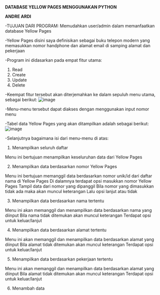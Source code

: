 **DATABASE YELLOW PAGES MENGGUNAKAN PYTHON**

**ANDRE ARDI**

-TUJUAN DARI PROGRAM: Memudahkan user/admin dalam memanfaatkan database Yellow Pages 

-Yellow Pages disini saya definisikan sebagai buku telepon modern yang memasukkan nomor handphone dan alamat email di samping alamat dan pekerjaan

-Program ini didasarkan pada empat fitur utama:
1. Read
2. Create
3. Update
4. Delete

-Keempat fitur tersebut akan diterjemahkan ke dalam sepuluh menu utama, sebagai berikut:
![image](https://github.com/mevader/Capstone-Modul-1-Andre-Ardi/assets/160390827/c2d09e63-55fa-4fdf-91f6-066b8ec68dd7)

-Menu-menu tersebut dapat diakses dengan menggunakan input nomor menu

-Tabel data Yellow Pages yang akan ditampilkan adalah sebagai berikut:
![image](https://github.com/mevader/Capstone-Modul-1-Andre-Ardi/assets/160390827/51dee82c-c2de-4d50-9484-68892a48f968)

-Selanjutnya bagaimana isi dari menu-menu di atas:

1. Menampilkan seluruh daftar

Menu ini bertujuan menampilkan keseluruhan data dari Yellow Pages
   
2. Menampilkan data berdasarkan nomor Yellow Pages

Menu ini bertujuan memanggil data berdasarkan nomor unik/id dari daftar nama di Yellow Pages
Di dalamnya terdapat opsi masukkan nomor Yellow Pages
Tampil data dari nomor yang dipanggil
Bila nomor yang dimasukkan tidak ada maka akan muncul keterangan
Lalu opsi lanjut atau tidak 

3. Menampilkan data berdasarkan nama tertentu

Menu ini akan memanggil dan menampilkan data berdasarkan nama yang diinput
Bila nama tidak ditemukan akan muncul keterangan
Terdapat opsi untuk keluar/lanjut

4. Menampilkan data berdasarkan alamat tertentu

Menu ini akan memanggil dan menampilkan data berdasarkan alamat yang diinput
Bila alamat tidak ditemukan akan muncul keterangan
Terdapat opsi untuk keluar/lanjut

5. Menampilkan data berdasarkan pekerjaan tertentu

Menu ini akan memanggil dan menampilkan data berdasarkan alamat yang diinput
Bila alamat tidak ditemukan akan muncul keterangan
Terdapat opsi untuk keluar/lanjut

6. Menambah data

